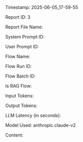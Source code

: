 Timestamp: 2025-06-05_17-59-55

Report ID: 3

Report File Name: 

System Prompt ID: 

User Prompt ID: 

Flow Name: 

Flow Run ID: 

Flow Batch ID: 

Is RAG Flow: 

Input Tokens: 

Output Tokens: 

LLM Latency (in seconds): 

Model Used: anthropic.claude-v2

Content:


